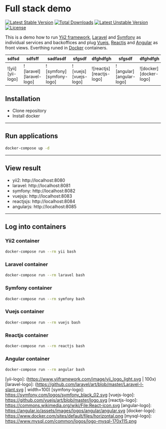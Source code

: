 # Full stack demo
[![Latest Stable Version](https://poser.pugx.org/claudejanz/php-javascript/v/stable.svg)](https://packagist.org/packages/claudejanz/php-javascript) [![Total Downloads](https://poser.pugx.org/claudejanz/php-javascript/downloads.svg)](https://packagist.org/packages/claudejanz/php-javascript) [![Latest Unstable Version](https://poser.pugx.org/claudejanz/php-javascript/v/unstable.svg)](https://packagist.org/packages/claudejanz/php-javascript) [![License](https://poser.pugx.org/claudejanz/php-javascript/license.svg)](https://packagist.org/packages/claudejanz/php-javascript)

This is a demo how to run [Yii2 framework][yii-link], [Laravel][laravel-link] and [Symfony][symfony-link] as individual services and backoffices and plug [Vuejs][vuejs-link], [Reactjs][reactjs-link] and [Angular][angular-link] as front views.
Everthing runed in [Docker][docker-link] containers.



| sdfsd | sdfsff | sadfasdf | sfgsdf | dfghdfgh|sfgsdf | dfghdfgh|
| --- | --- | --- | --- | --- | --- | --- |
| ![yii][yii-logo] | ![laravel][laravel-logo] | ![symfony][symfony-logo] | ![vuejs][vuejs-logo] | ![reactjs][reactjs-logo] | ![angular][angular-logo] | ![docker][docker-logo] |


## Installation
- Clone repository
- Install docker
---
## Run applications
```bash
docker-compose up -d
```
---
## View result

- yii2: http://localhost:8080
- laravel: http://localhost:8081
- symfony: http://localhost:8082
- vuejsjs: http://localhost:8083
- reactjsjs: http://localhost:8084
- angularjs: http://localhost:8085

---
## Log into containers

### Yii2 container
```bash
docker-compose run --rm yii bash
```
### Laravel container
```bash
docker-compose run --rm laravel bash
```
### Symfony container
```bash
docker-compose run --rm symfony bash
```
### Vuejs container
```bash
docker-compose run --rm vuejs bash
```
### Reactjs container
```bash
docker-compose run --rm reactjs bash
```
### Angular container
```bash
docker-compose run --rm angular bash
```

[yii-link]: https://www.yiiframework.com/
[laravel-link]: https://laravel.com/
[symfony-link]: https://symfony.com/
[vuejs-link]: https://vuejs.org/
[reactjs-link]: https://reactjs.org/
[angular-link]: https://angular.io/
[docker-link]: https://www.docker.com/
[mysql-link]: https://www.mysql.com/
[yii-logo]: (https://www.yiiframework.com/image/yii_logo_light.svg | 100x)
[laravel-logo]: (https://github.com/laravel/art/blob/master/Laravel-l-slant.svg  | width=100)
[symfony-logo]: https://symfony.com/logos/symfony_black_02.svg
[vuejs-logo]: https://github.com/vuejs/art/blob/master/logo.svg
[reactjs-logo]: https://commons.wikimedia.org/wiki/File:React-icon.svg
[angular-logo]: https://angular.io/assets/images/logos/angular/angular.svg
[docker-logo]: https://www.docker.com/sites/default/files/horizontal.png
[mysql-logo]: https://www.mysql.com/common/logos/logo-mysql-170x115.png